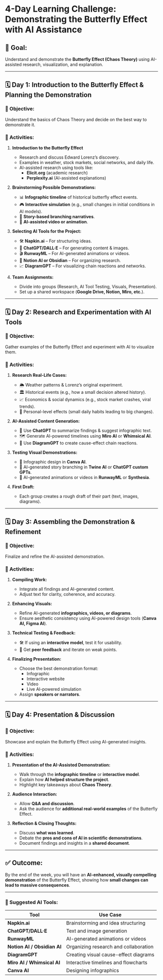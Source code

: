 # 4-Day Learning Challenge: Demonstrating the Butterfly Effect with AI Assistance

## 📌 Goal:
Understand and demonstrate the **Butterfly Effect (Chaos Theory)** using AI-assisted research, visualization, and explanation.

---

## 🗓️ Day 1: Introduction to the Butterfly Effect & Planning the Demonstration

### 🎯 Objective:
Understand the basics of Chaos Theory and decide on the best way to demonstrate it.

### 📝 Activities:
1. **Introduction to the Butterfly Effect**
   - Research and discuss Edward Lorenz’s discovery.
   - Examples in weather, stock markets, social networks, and daily life.
   - AI-assisted research using tools like:
     - **Elicit.org** (academic research)
     - **Perplexity.ai** (AI-assisted explanations)

2. **Brainstorming Possible Demonstrations:**
   - 📊 **Infographic timeline** of historical butterfly effect events.
   - 🎮 **Interactive simulation** (e.g., small changes in initial conditions in AI models).
   - 📖 **Story-based branching narratives**.
   - 🎥 **AI-assisted video or animation**.

3. **Selecting AI Tools for the Project:**
   - 🛠️ **Napkin.ai** – For structuring ideas.
   - 🤖 **ChatGPT/DALL·E** – For generating content & images.
   - 🎬 **RunwayML** – For AI-generated animations or videos.
   - 📂 **Notion AI or Obsidian** – For organizing research.
   - 📈 **DiagramGPT** – For visualizing chain reactions and networks.

4. **Team Assignments:**
   - Divide into groups (Research, AI Tool Testing, Visuals, Presentation).
   - Set up a shared workspace (**Google Drive, Notion, Miro, etc.**).

---

## 🗓️ Day 2: Research and Experimentation with AI Tools

### 🎯 Objective:
Gather examples of the Butterfly Effect and experiment with AI to visualize them.

### 📝 Activities:
1. **Research Real-Life Cases:**
   - 🌦️ Weather patterns & Lorenz’s original experiment.
   - 🏛️ Historical events (e.g., how a small decision altered history).
   - 📈 Economics & social dynamics (e.g., stock market crashes, viral trends).
   - 🔄 Personal-level effects (small daily habits leading to big changes).

2. **AI-Assisted Content Generation:**
   - 🤖 Use **ChatGPT** to summarize findings & suggest infographic text.
   - 🗺️ Generate AI-powered timelines using **Miro AI** or **Whimsical AI**.
   - 🔗 Use **DiagramGPT** to create cause-effect chain reactions.

3. **Testing Visual Demonstrations:**
   - 🎨 Infographic design in **Canva AI**.
   - 📜 AI-generated story branching in **Twine AI** or **ChatGPT custom GPTs**.
   - 🎥 AI-generated animations or videos in **RunwayML** or **Synthesia**.

4. **First Draft:**
   - Each group creates a rough draft of their part (text, images, diagrams).

---

## 🗓️ Day 3: Assembling the Demonstration & Refinement

### 🎯 Objective:
Finalize and refine the AI-assisted demonstration.

### 📝 Activities:
1. **Compiling Work:**
   - Integrate all findings and AI-generated content.
   - Adjust text for clarity, coherence, and accuracy.

2. **Enhancing Visuals:**
   - Refine AI-generated **infographics, videos, or diagrams**.
   - Ensure aesthetic consistency using AI-powered design tools (**Canva AI, Figma AI**).

3. **Technical Testing & Feedback:**
   - 🛠️ If using an **interactive model**, test it for usability.
   - 🔄 Get **peer feedback** and iterate on weak points.

4. **Finalizing Presentation:**
   - Choose the best demonstration format:
     - Infographic
     - Interactive website
     - Video
     - Live AI-powered simulation
   - Assign **speakers or narrators**.

---

## 🗓️ Day 4: Presentation & Discussion

### 🎯 Objective:
Showcase and explain the Butterfly Effect using AI-generated insights.

### 📝 Activities:
1. **Presentation of the AI-Assisted Demonstration:**
   - Walk through the **infographic timeline** or **interactive model**.
   - Explain how **AI helped structure the project**.
   - Highlight key takeaways about **Chaos Theory**.

2. **Audience Interaction:**
   - Allow **Q&A and discussion**.
   - Ask the audience for **additional real-world examples** of the Butterfly Effect.

3. **Reflection & Closing Thoughts:**
   - Discuss **what was learned**.
   - Debate the **pros and cons of AI in scientific demonstrations**.
   - Document findings and insights in a **shared document**.

---

## ✅ Outcome:
By the end of the week, you will have an **AI-enhanced, visually compelling demonstration** of the Butterfly Effect, showing how **small changes can lead to massive consequences**.

---

### 🔗 Suggested AI Tools:
| Tool | Use Case |
|------|----------|
| **Napkin.ai** | Brainstorming and idea structuring |
| **ChatGPT/DALL·E** | Text and image generation |
| **RunwayML** | AI-generated animations or videos |
| **Notion AI / Obsidian AI** | Organizing research and collaboration |
| **DiagramGPT** | Creating visual cause-effect diagrams |
| **Miro AI / Whimsical AI** | Interactive timelines and flowcharts |
| **Canva AI** | Designing infographics |
